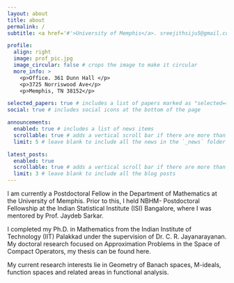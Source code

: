 ```yaml
---
layout: about
title: about
permalink: /
subtitle: <a href='#'>University of Memphis</a>. sreejithsiju5@gmail.com.

profile:
  align: right
  image: prof_pic.jpg
  image_circular: false # crops the image to make it circular
  more_info: >
    <p>Office. 361 Dunn Hall </p>
    <p>3725 Norriswood Ave</p>
    <p>Memphis, TN 38152</p>

selected_papers: true # includes a list of papers marked as "selected={true}"
social: true # includes social icons at the bottom of the page

announcements:
  enabled: true # includes a list of news items
  scrollable: true # adds a vertical scroll bar if there are more than 3 news items
  limit: 5 # leave blank to include all the news in the `_news` folder

latest_posts:
  enabled: true
  scrollable: true # adds a vertical scroll bar if there are more than 3 new posts items
  limit: 3 # leave blank to include all the blog posts
---
```


I am currently a Postdoctoral Fellow in the Department of Mathematics at the University of Memphis. Prior to this, I held  NBHM- Postdoctoral Fellowship at the Indian Statistical Institute (ISI) Bangalore, where I was mentored by Prof. Jaydeb Sarkar.

I completed my Ph.D. in Mathematics from the Indian Institute of Technology (IIT) Palakkad under the supervision of Dr. C. R. Jayanarayanan. My doctoral research focused on Approximation Problems in the Space of Compact Operators, my thesis can be found here. 

My current research interests lie in Geometry of Banach spaces, M-ideals, function spaces and related areas in functional analysis.
